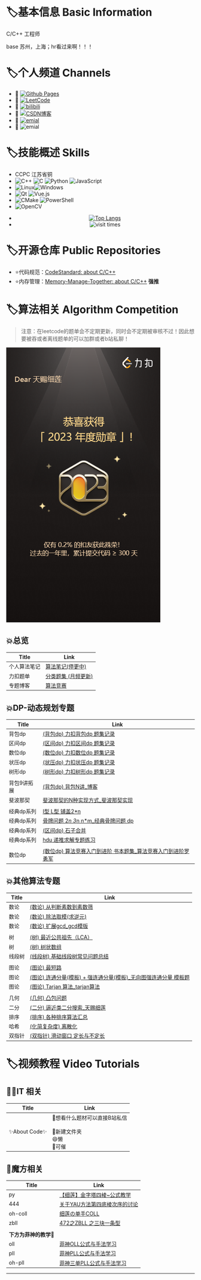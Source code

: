 # :label:基本信息 Basic Information

C/C++ 工程师

base 苏州，上海；hr看过来啊！！！

# :label:个人频道 Channels

* 🔗 [![Github Pages](https://img.shields.io/badge/github%20pages-121013?style=for-the-badge&logo=github&logoColor=white)](https://github.com/cuber-lotus)
* 🔗 [![LeetCode](https://img.shields.io/badge/LeetCode-000000?style=for-the-badge&logo=LeetCode&logoColor=#d16c06)](https://leetcode.cn/u/cuber-lotus/)
* 🔗 [![bilibili](https://img.shields.io/badge/bilibili-天赐细莲-pink)](https://space.bilibili.com/8172252)
* 🔗 [![CSDN博客](https://img.shields.io/badge/CSDN-天赐细莲-orange)](https://blog.csdn.net/CUBE_lotus?type=blog)
* 🔗 [![emial](https://img.shields.io/badge/email-1539349804@qq.com-blue)](1539349804@qq.com)
* 🔗 ![emial](https://img.shields.io/badge/QQ群-817328828-sky)



# :label:技能概述 Skills

- CCPC 江苏省铜
- ![C++](https://img.shields.io/badge/c++-%2300599C.svg?style=for-the-badge&logo=c%2B%2B&logoColor=white) ![C](https://img.shields.io/badge/c-%2300599C.svg?style=for-the-badge&logo=c&logoColor=white) ![Python](https://img.shields.io/badge/python-3670A0?style=for-the-badge&logo=python&logoColor=ffdd54) ![JavaScript](https://img.shields.io/badge/javascript-%23323330.svg?style=for-the-badge&logo=javascript&logoColor=%23F7DF1E) 
-  ![Linux](https://img.shields.io/badge/Linux-FCC624?style=for-the-badge&logo=linux&logoColor=black)![Windows](https://img.shields.io/badge/Windows-0078D6?style=for-the-badge&logo=windows&logoColor=white) 
- ![Qt](https://img.shields.io/badge/Qt-%23217346.svg?style=for-the-badge&logo=Qt&logoColor=white) ![Vue.js](https://img.shields.io/badge/vuejs-%2335495e.svg?style=for-the-badge&logo=vuedotjs&logoColor=%234FC08D) 
- ![CMake](https://img.shields.io/badge/CMake-%23008FBA.svg?style=for-the-badge&logo=cmake&logoColor=white) ![PowerShell](https://img.shields.io/badge/PowerShell-%235391FE.svg?style=for-the-badge&logo=powershell&logoColor=white)
- ![OpenCV](https://img.shields.io/badge/opencv-%23white.svg?style=for-the-badge&logo=opencv&logoColor=white) 

<div align=center>

- [![Top Langs](https://github-readme-stats.vercel.app/api/top-langs/?username=cuber-lotus&layout=pie)](https://github.com/anuraghazra/github-readme-stats)
- ![visit times](https://profile-counter.glitch.me/cuber-lotus/count.svg)

</div>


# :label:开源仓库 Public Repositories

- ⭐代码规范：[CodeStandard: about C/C++](https://github.com/cuber-lotus/CodeStandard)
- ⭐内存管理：[Memory-Manage-Together: about C/C++](https://github.com/cuber-lotus/Memory-Manage-Together) **强推**



# :label:算法相关 Algorithm Competition

> 注意：在leetcode的题单会不定期更新，同时会不定期被审核不过！因此想要被吞或者离线题单的可以加群或者b站私聊！

![leetcode-2023](README.assets/leetcode-2023.png)

## 💥总览

| Title        | Link                                                         |
| ------------ | ------------------------------------------------------------ |
| 个人算法笔记 | [算法笔记(停更中)](https://blog.csdn.net/CUBE_lotus/article/details/115142845) |
| 力扣题单     | [分类题集 (月频更新)](https://leetcode.cn/circle/discuss/vEFf96/) |
| 专题博客     | [算法竞赛](https://blog.csdn.net/cube_lotus/category_11273796.html) |

## 💥DP-动态规划专题

| Title       | Link                                                         |
| ----------- | ------------------------------------------------------------ |
| 背包dp      | [(背包dp) 力扣背包dp 题集记录](https://leetcode.cn/circle/discuss/xC899Q/) |
| 区间dp      | [(区间dp) 力扣区间dp 题集记录](https://leetcode.cn/circle/discuss/BO520a/) |
| 数位dp      | [(数位dp) 力扣数位dp 题集记录](https://leetcode.cn/circle/discuss/rlyap8/) |
| 状压dp      | [(状压dp) 力扣状压dp 题集记录](https://leetcode.cn/circle/discuss/bj3T6u/) |
| 树形dp      | [(树形dp) 力扣树形dp 题集记录](https://leetcode.cn/circle/discuss/saUFdd/) |
|             |                                                              |
| 背包9讲拓展 | [(背包dp) 背包N讲_博客](https://blog.csdn.net/CUBE_lotus/article/details/123803635) |
| 斐波那契    | [斐波那契的N种实现方式_斐波那契实现](https://blog.csdn.net/CUBE_lotus/article/details/124535448) |
|             |                                                              |
| 经典dp系列  | [I型 L型 铺盖2*n](https://blog.csdn.net/CUBE_lotus/article/details/127839691) |
| 经典dp系列  | [骨牌问题 2*n 3*n n*m_经典骨牌问题 dp](https://blog.csdn.net/CUBE_lotus/article/details/127895641) |
| 经典dp系列  | [(区间dp) 石子合并](https://blog.csdn.net/CUBE_lotus/article/details/126633896) |
| 经典dp系列  | [hdu 递推求解专题练习](https://blog.csdn.net/CUBE_lotus/article/details/127955857) |
|             |                                                              |
| 数位dp      | [(数位dp) 算法竞赛入门到进阶 书本题集_算法竞赛入门到进阶罗勇军](https://blog.csdn.net/CUBE_lotus/article/details/127098613) |

## 💥其他算法专题

| Title  | Link                                                         |
| ------ | ------------------------------------------------------------ |
| 数论   | [(数论) 从判断素数到素数筛](https://blog.csdn.net/CUBE_lotus/article/details/122456109) |
| 数论   | [(数论) 除法取模(求逆元)](https://blog.csdn.net/CUBE_lotus/article/details/127592783) |
| 数论   | [(数论) 扩展gcd_gcd模版](https://blog.csdn.net/CUBE_lotus/article/details/127418139) |
|        |                                                              |
| 树     | [(树) 最近公共祖先（LCA）](https://blog.csdn.net/CUBE_lotus/article/details/126065519) |
| 树     | [(树) 树状数组](https://blog.csdn.net/CUBE_lotus/article/details/125430922) |
| 线段树 | [(线段树) 基础线段树常见问题总结](https://blog.csdn.net/CUBE_lotus/article/details/126023573) |
|        |                                                              |
| 图论   | [(图论) 最短路](https://blog.csdn.net/CUBE_lotus/article/details/122929706) |
| 图论   | [(图论) 连通分量(模板) + 强连通分量(模板)_无向图强连通分量 模板题](https://blog.csdn.net/CUBE_lotus/article/details/125475905) |
| 图论   | [(图论) Tarjan 算法_tarjan算法](https://blog.csdn.net/CUBE_lotus/article/details/125284917) |
|        |                                                              |
| 几何   | [(几何) 凸包问题](https://blog.csdn.net/CUBE_lotus/article/details/125418673) |
| 二分   | [(二分) 逼近类二分搜索_天赐细莲](https://blog.csdn.net/CUBE_lotus/article/details/123902484) |
| 排序   | [(排序) 各种排序算法汇总](https://blog.csdn.net/CUBE_lotus/article/details/123448097) |
| 哈希   | [(化简复杂度) 离散化](https://blog.csdn.net/CUBE_lotus/article/details/122330063) |
| 双指针 | [(双指针) 滑动窗口 定长与不定长](https://blog.csdn.net/CUBE_lotus/article/details/122803009) |



# :label:视频教程 Video Tutorials

## 👨‍💻IT 相关

| Title        | Link                                                         |
| ------------ | ------------------------------------------------------------ |
| ✨About Code✨ | 📨想看什么题材可以直接B站私信<br /><br />:page_facing_up:新建文件夹<br />😄懒<br />👋可催 |

## 🏁魔方相关

| Title                 | Link                                                         |
| --------------------- | ------------------------------------------------------------ |
| py                    | [【细莲】金字塔四棱~公式教学](https://www.bilibili.com/video/BV194411R7Ag/?spm_id_from=333.999.0.0) |
| 444                   | [关于YAU方法第四底棱次序的讨论](https://www.bilibili.com/video/BV1rf4y127qo) |
| oh-coll               | [细莲の单手COLL](https://www.bilibili.com/read/cv1000921/)   |
| zbll                  | [472之ZBLL 之三块一条型](https://www.bilibili.com/read/cv1243140/) |
|                       |                                                              |
| **下方为菲神的教学**👋 |                                                              |
| oll                   | [菲神OLL公式与手法学习](https://www.bilibili.com/video/BV1ax411o7sa) |
| pll                   | [菲神PLL公式与手法学习](https://www.bilibili.com/video/BV1z4411H7BK) |
| oh-pll                | [菲神三单PLL公式与手法学习](https://www.bilibili.com/video/BV1uJ411x7xE) |

---
